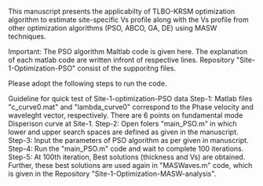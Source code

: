 This manuscript presents the applicabilty of TLBO-KRSM optimization algorithm to estimate site-specific Vs profile along with the Vs profile from other optimization algorithms (PSO, ABCO, GA, DE) using MASW techniques.

Important: The PSO algorithm Maltlab code is given here.
           The explanation of each matlab code are written infront of respective lines.
           Repository "Site-1-Optimization-PSO" consist of the supporitng files.

           
Please adopt the following steps to run the code.

Guideline for quick test of Site-1-optimization-PSO data
Step-1:  Matlab files "c_curve0.mat" and "lambda_curve0" correspond to the Phase velocity and waveleght vector, respectively. There are 6 points on fundamental mode Disperison curve at Site-1.
Step-2: Open folers "main_PSO.m" in which lower and upper search spaces are defined as given in the manuscript.
Step-3: Input the parameters of PSO algorithm as per given in manuscript. 
Step-4: Run the "main_PSO.m" code and wait to complete 100 iterations.
Step-5: At 100th iteration, Best solutions (thickness and Vs) are obtained. Further, these best solutions are used again in "MASWaves.m" code, which is given in the Repository "Site-1-Optimization-MASW-analysis".
